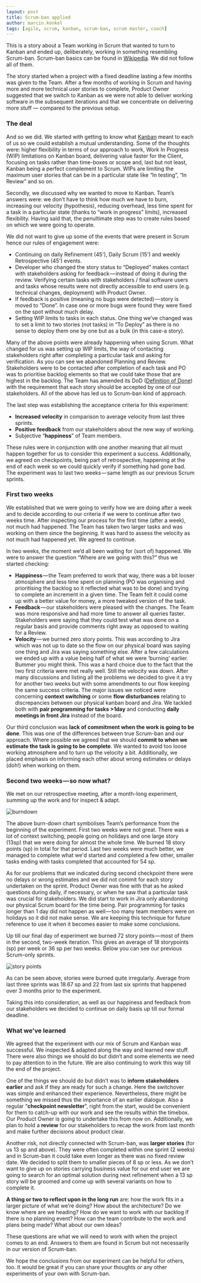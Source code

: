 ```yaml
---
layout: post
title: Scrum-ban applied
author: marcin.konkel
tags: [agile, scrum, kanban, scrum-ban, scrum master, coach]
---
```


This is a story about a Team working in Scrum that wanted to turn to Kanban and ended up, deliberately, working in something resembling
Scrum-ban. Scrum-ban basics can be found in [Wikipedia](http://en.wikipedia.org/wiki/Scrumban). We did not follow all of them.

The story started when a project with a fixed deadline lasting a few months was given to the Team. After a few months of
working in Scrum and having more and more technical user stories to complete, Product Owner suggested that we switch
to Kanban as we were not able to deliver working software in the subsequent iterations and that we concentrate on delivering more
stuff — compared to the previous setup.

### The deal

And so we did. We started with getting to know what [Kanban](http://en.wikipedia.org/wiki/Kanban) meant to each of us so we could establish a mutual
understanding. Some of the thoughts were: higher flexibility in terms of our approach to work, Work In Progress (WIP)
limitations on Kanban board, delivering value faster for the Client, focusing on tasks rather than time-boxes or
scope and, last but not least, Kanban being a perfect complement to Scrum. WIPs are limiting the maximum user stories that
can be in a particular state like “In testing”, “In Review” and so on.

Secondly, we discussed why we wanted to move to Kanban. Team’s answers were: we don’t have to think how much we have
to burn, increasing our velocity (hypothesis), reducing overhead, less time spent for a task in a particular state
(thanks to “work in progress” limits), increased flexibility. Having said that, the penultimate step was to create
rules based on which we were going to operate.

We did not want to give up some of the events that were present in Scrum hence our rules of engagement were:

* Continuing on daily Refinement (45'), Daily Scrum (15') and weekly Retrospective (45') events.
* Developer who changed the story status to “Deployed” makes contact with stakeholders asking for feedback — instead
of doing it during the review. Verifying certain tasks with stakeholders / final software users and tasks whose results were not
directly accessible to end users (e.g. technical changes, deployment) with Product Owner.
* If feedback is positive (meaning no bugs were detected) — story is moved to “Done”. In case one or more bugs were found
they were fixed on the spot without much delay.
* Setting WIP limits to tasks in each status. One thing we’ve changed was to set a limit to two stories (not tasks) in
“To Deploy” as there is no sense to deploy them one by one but as a bulk (in this case-a story).

Many of the above points were already happening when using Scrum. What changed for us was setting up WIP limits, the way of contacting
stakeholders right after completing a particular task and asking for verification. As you can
see we abandoned Planning and Review. Stakeholders were to be contacted after completion of each task and PO was to
prioritise backlog elements so that we could take those that are highest in the backlog. The Team has amended its DoD ([Definition of Done](http://guide.agilealliance.org/guide/definition-of-done.html)) with the requirement that each story should be accepted by one of
our stakeholders. All of the above has led us to Scrum-ban kind of approach.

The last step was establishing the acceptance criteria for this experiment:

* **Increased velocity** in comparison to average velocity from last three sprints.
* **Positive feedback** from our stakeholders about the new way of working.
* Subjective “**happiness**” of Team members.

These rules were in conjunction with one another meaning that all must happen together  for us to consider this experiment a success.
Additionally, we agreed on checkpoints, being part of retrospective, happening at the end of each week so we could quickly
verify if something had gone bad. The experiment was to last two weeks — same length as our previous Scrum sprints.

### First two weeks

We established that we were going to verify how we are doing after a week and to decide according to our criteria if we were to
continue after two weeks time. After inspecting our process for the first time (after a week), not much had happened. The
Team has taken two larger tasks and was working on them since the beginning. It was hard to assess the velocity as not much
had happened yet. We agreed to continue.

In two weeks, the moment we’d all been waiting for (sort of) happened. We were to answer the question “Where are we
going with this?” thus we started checking:

* **Happiness** — the Team preferred to work that way, there was a bit looser atmosphere and less time spent on planning (PO was
organising and prioritising the backlog so it reflected what was to be done) and trying to complete an increment in a given time.
The Team felt it could come up with a better value for money, a more tweaked version of the task.
* **Feedback** — our stakeholders were pleased with the changes. The Team was more responsive and had more time to answer all queries
faster. Stakeholders were saying that they could test what was done on a regular basis and provide comments right away as opposed to
waiting for a Review.
* **Velocity** — we burned zero story points. This was according to Jira which was not up to date so the flow on our physical
board was saying one thing and Jira was saying something else. After a few calculations we ended up with a value being half of
what we were ‘burning’ earlier. Bummer you might think.
This was a hard choice due to the fact that the two first criteria were met really well. Still the velocity was down. After
many discussions and listing all the problems we decided to give it a try for another two weeks but with some amendments
to our flow keeping the same success criteria. The major issues we noticed were concerning **context switching** or some **flow
disturbances** relating to discrepancies between our physical kanban board and Jira. We tackled both with **pair programming
for tasks >1day** and conducting **daily meetings in front Jira** instead of the board.

Our third conclusion was **lack of commitment when the work is going to be done**. This was one of the differences between true
Scrum-ban and our approach. Where possible we agreed that we should **commit to when we estimate the task is going to be
complete**. We wanted to avoid too loose working atmosphere and to turn up the velocity a bit. Additionally, we placed
emphasis on informing each other about wrong estimates or delays (doh!) when working on them.

### Second two weeks — so now what?

We met on our retrospective meeting, after a month-long experiment, summing up the work and for inspect & adapt.

![burndown](/assets/img/articles/2015-08-scrum-ban-applied/scrum-ban-applied-burndown.png)

The above burn-down chart symbolises Team’s performance from the beginning of the experiment. First two weeks were not great.
There was a lot of context switching, people going on holidays and one large story (13sp) that we were doing for almost the
whole time. We burned 18 story points (sp) in total for that period. Last two weeks were much better, we managed to complete what we'd
started and completed a few other, smaller tasks ending with tasks completed that accounted for 54 sp.

As for our problems that we indicated during second checkpoint there were no delays or wrong estimates and we did not
commit for each story undertaken on the sprint. Product Owner was fine with that as he asked questions during daily, if necessary,
or when he saw that a particular task was crucial for stakeholders. We did start to work in Jira only abandoning our physical
Scrum board for the time being. Pair programming for tasks longer than 1 day did not happen as well — too many team members were
on holidays so it did not make sense. We are keeping this technique for future reference to use it when it becomes easier to
make some conclusions.

Up till our final day of experiment we burned 72 story points — most of them in the second, two-week iteration. This gives an
average of 18 storypoints (sp) per week or 36 sp per two weeks. Below you can see our previous Scrum-only sprints.

![story points](/assets/img/articles/2015-08-scrum-ban-applied/scrum-ban-applied-storypoints.png)

As can be seen above, stories were burned quite irregularly. Average from last three sprints was 18.67 sp and 22 from
last six sprints that happened over 3 months prior to the experiment.

Taking this into consideration, as well as our happiness and feedback from our stakeholders we decided to continue on
daily basis up till our formal deadline.

### What we've learned

We agreed that the experiment with our mix of Scrum and Kanban was successful. We inspected & adapted along
the way and learned new stuff. There were also things we should do but didn’t and some elements we need to pay
attention to in the future. We are also continuing to work this way till the end of the project.

One of the things we should do but didn’t was to **inform stakeholders earlier** and ask if they are ready for such a change.
Here the switchover was simple and enhanced their experience. Nevertheless, there might be something we missed thus
the importance of an earlier dialogue. Also a regular “**checkpoint newsletter**”, right from the start, would be convenient
for them to catch-up with our work and see the results within the timebox. Our Product Owner is going to undertake
this from now on. Additionally, we plan to hold a **review** for our stakeholders to recap the work from last month and make
further decisions about product clear.

Another risk, not directly connected with Scrum-ban, was **larger stories** (for us 13 sp and above). They were often completed
within one sprint (2 weeks) and in Scrum-ban it could take even longer as there was no fixed review date. We decided to split
them to smaller pieces of 8 sp or less. As we don’t want to give up on stories carrying business value for our end user
we are going to search for an optimal solution during next refinement when a 13 sp story will be groomed and come up with
several variants on how to complete it.

**A thing or two to reflect upon in the long run** are: how the work fits in a larger picture of what we’re doing? How about the
architecture? Do we know where are we heading? How do we want to work with our backlog if there is no planning event? How can
the team contribute to the work and plans being made? What about our own ideas?

These questions are what we will need to work with when the project comes to an end. Answers to them are found in Scrum but not
necessarily in our version of Scrum-ban.

We hope the conclusions from our experiment can be helpful for others, too. It would be great if you can share your thoughts or
any other experiments of your own with Scrum-ban.
